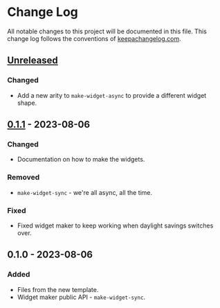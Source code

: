 # Change Log
All notable changes to this project will be documented in this file. This change log follows the conventions of [keepachangelog.com](http://keepachangelog.com/).

## [Unreleased]
### Changed
- Add a new arity to `make-widget-async` to provide a different widget shape.

## [0.1.1] - 2023-08-06
### Changed
- Documentation on how to make the widgets.

### Removed
- `make-widget-sync` - we're all async, all the time.

### Fixed
- Fixed widget maker to keep working when daylight savings switches over.

## 0.1.0 - 2023-08-06
### Added
- Files from the new template.
- Widget maker public API - `make-widget-sync`.

[Unreleased]: https://sourcehost.site/your-name/olympic-api/compare/0.1.1...HEAD
[0.1.1]: https://sourcehost.site/your-name/olympic-api/compare/0.1.0...0.1.1
